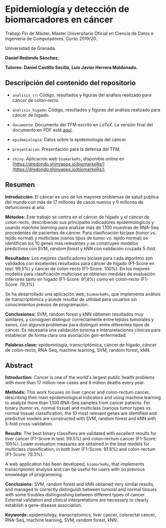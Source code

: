 # Epidemiología y detección de biomarcadores en cáncer

Trabajo Fin de Máster. Máster Universitario Oficial en Ciencia de Datos e Ingeniería de Computadores. Curso 2019/20.

Universidad de Granada.

**Daniel Redondo Sánchez.**

**Tutores: Daniel Castillo Secilla, Luis Javier Herrera Maldonado.**

## Descripción del contenido del repositorio

- `analisis_cr`: Código, resultados y figuras del análisis realizado para cáncer de colon-recto.

- `analisis_higado`: Código, resultados y figuras del análisis realizado para cáncer de hígado.

- `documento`: Documento del TFM escrito en *LaTeX*. La versión final del documento en PDF está [aquí](https://github.com/danielredondo/TFM_ciencia_de_datos/blob/master/documento/documento_entregado.pdf).

- `epidemiologia`: Datos sobre la epidemiología del cáncer.

- `presentacion`: Presentación para la defensa del TFM.

- `shiny`: Aplicación web `biomarkeRs`, disponible online en [https://dredondo.shinyapps.io/biomarkeRs/](https://dredondo.shinyapps.io/biomarkeRs/).

## Resumen

**Introducción:** El cáncer es uno de los mayores problemas de salud pública del mundo con más de 17 millones de casos nuevos y 9 millones de defunciones al año. 

**Métodos:** Este trabajo se centra en el cáncer de hígado y el cáncer de colon-recto, describiendo sus principales indicadores epidemiológicos y usando *machine learning* para analizar más de 1.100 muestras de RNA-Seq procedentes de pacientes de cáncer. Para clasificación biclase (tumor vs. tejido normal) y multiclase (varios tipos de tumor vs. tejido normal) se identifican los 10 genes más relevantes y se construyen modelos predictivos con SVM, *random forest* y kNN con validación cruzada 5-fold.

**Resultados:** Los mejores clasificadores biclase para cada algoritmo son validados con excelentes resultados para cáncer de hígado (F1-Score en test: 99,5%) y cáncer de colon-recto (F1-Score: 100%). En los mejores modelos para clasificación multiclase se obtienen medidas de evaluación inferiores tanto en hígado (F1-Score: 91,8%) como en colon-recto (F1-Score: 79,3%).

Se ha desarrollado una aplicación web, `biomarkeRs`, que implementa análisis de transcriptómica y puede resultar de utilidad para usuarios sin conocimientos previos de programación.

**Conclusiones:** SVM, random forest y kNN obtienen resultados muy similares, y consiguen distinguir correctamente entre tejidos tumorales y sanos, con algunos problemas para distinguir entre diferentes tipos de cáncer. Es necesaria una validación externa e interpretaciones clínicas para establecer de forma clara una asociación gen-enfermedad.

**Palabras clave:** epidemiología, transcriptómica, cáncer de hígado, cáncer de colon-recto, RNA-Seq, machine learning, SVM, random forest, kNN.

## Abstract
**Introduction:** Cancer is one of the world's largest public health problems with more than 17 million new cases and 9 million deaths every year. 

**Methods:** This work focuses on liver cancer and colon-rectum cancer, describing their main epidemiological indicators and using machine learning to analyze more than 1,100 RNA-Seq samples from cancer patients. For binary (tumor vs. normal tissue) and multiclass (various tumor types vs. normal tissue) classification, the 10 most relevant genes are identified and predictive models are constructed with SVM, random forest and kNN with 5-fold cross-validation. 

**Results:** The best binary classifiers are validated with excellent results for liver cancer (F1-Score in test: 99.5%) and colon-rectum cancer (F1-Score: 100%). Lower evaluation measures are obtained in the best models for multiclass classification, in both liver (F1-Score: 91.8%) and colon-rectum (F1-Score: 79.3%). 

A web application has been developed, `biomarkeRs`, that implements transcriptomic analysis and can be useful for users with no previous knowledge of programming. 

**Conclusions:** SVM, random forest and kNN obtained very similar results, and managed to correctly distinguish between tumoral and normal tissues with some troubles distinguishing between different types of cancer. External validation and clinical interpretations are necessary to clearly establish a gene-disease association.


**Keywords:** epidemiology, transcriptomics, liver cancer, colorectal cancer, RNA-Seq, machine learning, SVM, random forest, kNN.